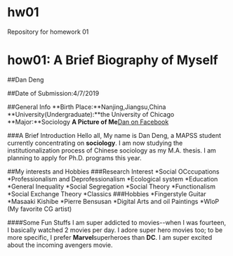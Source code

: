 # hw01
Repository for homework 01

# how01: A Brief Biography of Myself

##Dan Deng

##Date of Submission:4/7/2019

##General Info
**Birth Place:**Nanjing,Jiangsu,China
**University(Undergraduate):**the University of Chicago
**Major:**Sociology
**A Picture of Me**[Dan on Facebook](https://www.facebook.com/photo.php?fbid=1385364995089491&set=t.100008480118236&type=3&theater)

###A Brief Introduction
Hello all, My name is Dan Deng, a MAPSS student currently concentrating on **sociology**. I am now studying the institutionalization process of Chinese sociology as my M.A. thesis. I am planning to apply for Ph.D. programs this year.

##My interests and Hobbies
###Research Interest
*Social OCccupations
    *Professionalism and Deprofessionalism
    *Ecological system
*Education
    *General Inequality
    *Social Segregation
*Social Theory
    *Functionalism
    *Social Exchange Theory
    *Classics
###Hobbies
*Fingerstyle Guitar
    *Masaaki Kishibe
    *Pierre Bensusan
*Digital Arts and oil Paintings
    *WloP (My favorite CG artist)

####Some Fun Stuffs
I am super addicted to movies--when I was fourteen, I basically watched 2 movies per day. I adore super hero movies too; to be more specific, I prefer **Marvel**superheroes than **DC**. I am super excited about the incoming avengers movie.
